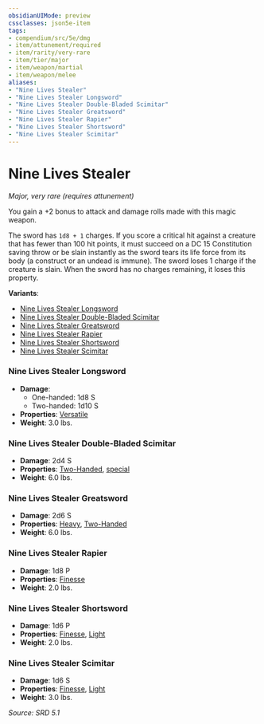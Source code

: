 ```yaml
---
obsidianUIMode: preview
cssclasses: json5e-item
tags:
- compendium/src/5e/dmg
- item/attunement/required
- item/rarity/very-rare
- item/tier/major
- item/weapon/martial
- item/weapon/melee
aliases: 
- "Nine Lives Stealer"
- "Nine Lives Stealer Longsword"
- "Nine Lives Stealer Double-Bladed Scimitar"
- "Nine Lives Stealer Greatsword"
- "Nine Lives Stealer Rapier"
- "Nine Lives Stealer Shortsword"
- "Nine Lives Stealer Scimitar"
---
```

# Nine Lives Stealer
*Major, very rare (requires attunement)*  


You gain a +2 bonus to attack and damage rolls made with this magic weapon.

The sword has `1d8 + 1` charges. If you score a critical hit against a creature that has fewer than 100 hit points, it must succeed on a DC 15 Constitution saving throw or be slain instantly as the sword tears its life force from its body (a construct or an undead is immune). The sword loses 1 charge if the creature is slain. When the sword has no charges remaining, it loses this property.

**Variants**:
- [Nine Lives Stealer Longsword](#Nine%20Lives%20Stealer%20Longsword)
- [Nine Lives Stealer Double-Bladed Scimitar](#Nine%20Lives%20Stealer%20Double-Bladed%20Scimitar)
- [Nine Lives Stealer Greatsword](#Nine%20Lives%20Stealer%20Greatsword)
- [Nine Lives Stealer Rapier](#Nine%20Lives%20Stealer%20Rapier)
- [Nine Lives Stealer Shortsword](#Nine%20Lives%20Stealer%20Shortsword)
- [Nine Lives Stealer Scimitar](#Nine%20Lives%20Stealer%20Scimitar)

### Nine Lives Stealer Longsword

- **Damage**:
  - One-handed: 1d8 S
  - Two-handed: 1d10 S
- **Properties**: [Versatile](TTRPG/rules/item-properties.md#Versatile)
- **Weight**: 3.0 lbs.

### Nine Lives Stealer Double-Bladed Scimitar

- **Damage**: 2d4 S
- **Properties**: [Two-Handed](TTRPG/rules/item-properties.md#Two-Handed), [special](TTRPG/rules/item-properties.md#Special%20Weapons)
- **Weight**: 6.0 lbs.

### Nine Lives Stealer Greatsword

- **Damage**: 2d6 S
- **Properties**: [Heavy](TTRPG/rules/item-properties.md#Heavy), [Two-Handed](TTRPG/rules/item-properties.md#Two-Handed)
- **Weight**: 6.0 lbs.

### Nine Lives Stealer Rapier

- **Damage**: 1d8 P
- **Properties**: [Finesse](TTRPG/rules/item-properties.md#Finesse)
- **Weight**: 2.0 lbs.

### Nine Lives Stealer Shortsword

- **Damage**: 1d6 P
- **Properties**: [Finesse](TTRPG/rules/item-properties.md#Finesse), [Light](TTRPG/rules/item-properties.md#Light)
- **Weight**: 2.0 lbs.

### Nine Lives Stealer Scimitar

- **Damage**: 1d6 S
- **Properties**: [Finesse](TTRPG/rules/item-properties.md#Finesse), [Light](TTRPG/rules/item-properties.md#Light)
- **Weight**: 3.0 lbs.


*Source: SRD 5.1*
